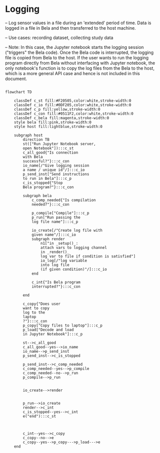 # Logging 
– Log sensor values in a file during an 'extended' period of time. Data is logged in a file in Bela and then transferred to the host machine. 

– Use cases: recording dataset, collecting study data

– Note: In this case, the Jupyter notebook starts the logging session ("triggers" the Bela code). Once the Bela code is interrupted, the logging file is copied from Bela to the host. If the user wants to run the logging program directly from Bela without interfacing with Jupyter notebook, the only notebook's function is to copy the log files from the Bela to the host, which is a more general API case and hence is not included in this document.

```mermaid

flowchart TD

	classDef c_st fill:#F20505,color:white,stroke-width:0
	classDef c_io fill:#0DF205,color:white,stroke-width:0
	classDef c_p fill:yellow,stroke-width:0
	classDef c_con fill:#0511F2,color:white,stroke-width:0
	classDef c_bela fill:magenta,stroke-width:0
	style bela fill:pink,stroke-width:0
	style host fill:lightblue,stroke-width:0

	subgraph host
		direction TB
		st(["Run Jupyter Notebook server, 
		open Notebook"]):::c_st
		c_all_good{"Is connection 
		with Bela 
		successful?"}:::c_con
		io_name[/"Give logging session 
		a name / unique id"/]:::c_io
		p_send_inst["Send instructions
		to run in Bela"]:::c_p
		c_is_stopped{"Stop 
		Bela program?"}:::c_con
		
		subgraph bela
			c_comp_needed{"Is compilation 
			needed?"}:::c_con
			
			p_compile["Compile"]:::c_p
			p_run["Run passing the
			log file name"]:::c_p
			
			io_create[/"Create log file with
			given name"/]:::c_io
			subgraph render
				n1["in _setup()_: 
				attach vars to logging channel
				in _render()_
				log var to file if condition is satisfied"]
				io_log[/"log variable 
				into log file
				(if given condition)"/]:::c_io
			end

			c_int{"Is Bela program
			interrupted?"}:::c_con
			
		end

		c_copy{"Does user 
		want to copy 
		log to the 
		laptop
		?"}:::c_con
		p_copy["Copy files to laptop"]:::c_p
		p_load["Decode and load 
		in Jupyter Notebook"]:::c_p

		st-->c_all_good
		c_all_good--yes-->io_name
		io_name-->p_send_inst
		p_send_inst-->c_is_stopped

		p_send_inst-->c_comp_needed
		c_comp_needed--yes-->p_compile
		c_comp_needed--no-->p_run
		p_compile-->p_run


		io_create-->render

	
		p_run-->io_create
		render-->c_int
		c_is_stopped--yes-->c_int
		e("end"):::c_st
		

		
		c_int--yes-->c_copy
		c_copy--no-->e
		c_copy--yes-->p_copy--->p_load--->e
	end
```

